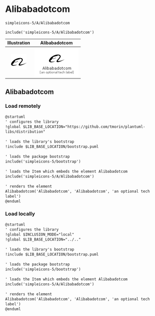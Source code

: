 # Alibabadotcom


```text
simpleicons-5/A/Alibabadotcom
```

```text
include('simpleicons-5/A/Alibabadotcom')
```



| Illustration | Alibabadotcom |
| :---: | :---: |
| ![illustration for Illustration](../../simpleicons-5/A/Alibabadotcom.png) | ![illustration for Alibabadotcom](../../simpleicons-5/A/Alibabadotcom.Local.png) |




## Alibabadotcom

### Load remotely
```plantuml
@startuml
' configures the library
!global $LIB_BASE_LOCATION="https://github.com/tmorin/plantuml-libs/distribution"

' loads the library's bootstrap
!include $LIB_BASE_LOCATION/bootstrap.puml

' loads the package bootstrap
include('simpleicons-5/bootstrap')

' loads the Item which embeds the element Alibabadotcom
include('simpleicons-5/A/Alibabadotcom')

' renders the element
Alibabadotcom('Alibabadotcom', 'Alibabadotcom', 'an optional tech label')
@enduml
```

### Load locally
```plantuml
@startuml
' configures the library
!global $INCLUSION_MODE="local"
!global $LIB_BASE_LOCATION="../.."

' loads the library's bootstrap
!include $LIB_BASE_LOCATION/bootstrap.puml

' loads the package bootstrap
include('simpleicons-5/bootstrap')

' loads the Item which embeds the element Alibabadotcom
include('simpleicons-5/A/Alibabadotcom')

' renders the element
Alibabadotcom('Alibabadotcom', 'Alibabadotcom', 'an optional tech label')
@enduml
```

